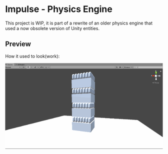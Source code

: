 # Impulse - Physics Engine

This project is WIP, it is part of a rewrite of an older physics engine that used a now obsolete version of Unity entities.

## Preview

How it used to look(work):

![](Images/1.gif)